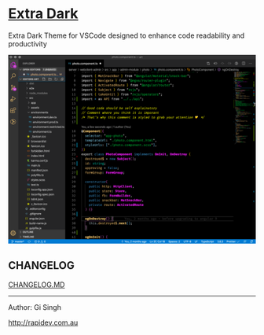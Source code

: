 # [Extra Dark](https://marketplace.visualstudio.com/items?itemName=gi.extra-dark)

Extra Dark Theme for VSCode designed to enhance code readability and productivity

![screenshot](https://github.com/kwalski/extra-dark/raw/master/screenshot.png)

## CHANGELOG

[CHANGELOG.MD](https://github.com/kwalski/extra-dark/raw/master/CHANGELOG.md)

---

Author: Gi Singh

http://rapidev.com.au
